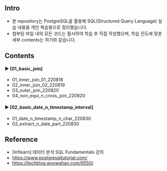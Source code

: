####
## Intro
- 본 repository는 PostgreSQL을 활용해 SQL(Structured Query Language) 실습 내용을 개인 복습용으로 정리했습니다.  
- 첨부된 파일 내의 모든 코드는 필사하여 학습 후 직접 작성했으며, 학습 진도에 맞춘 세부 contents는 하기와 같습니다.
####
## Contents
#### ► [01_basic_join]
- 01_inner_join_01_220818
- 02_inner_join_02_220819
- 03_outer_join_220820
- 04_non_equi_n_cross_join_220820
####
#### ► [02_basic_date_n_timestamp_interval]
- 01_date_n_timestamp_n_char_220830
- 02_extract_n_date_part_220830
####
## Reference
- [Inflearn] 데이터 분석 SQL Fundamentals 강의
- https://www.postgresqltutorial.com/
- https://techblog.woowahan.com/6550/
####

